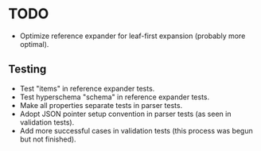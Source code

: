 # TODO

* Optimize reference expander for leaf-first expansion (probably more optimal).

## Testing

* Test "items" in reference expander tests.
* Test hyperschema "schema" in reference expander tests.
* Make all properties separate tests in parser tests.
* Adopt JSON pointer setup convention in parser tests (as seen in validation tests).
* Add more successful cases in validation tests (this process was begun but not finished).
